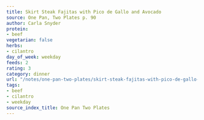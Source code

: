 ```yaml
---
title: Skirt Steak Fajitas with Pico de Gallo and Avocado
source: One Pan, Two Plates p. 90
author: Carla Snyder
protein:
- beef
vegetarian: false
herbs:
- cilantro
day_of_week: weekday
feeds: 2
rating: 3
category: dinner
url: "/notes/one-pan-two-plates/skirt-steak-fajitas-with-pico-de-gallo-and-avocado.html"
tags:
- beef
- cilantro
- weekday
source_index_title: One Pan Two Plates
---
```



